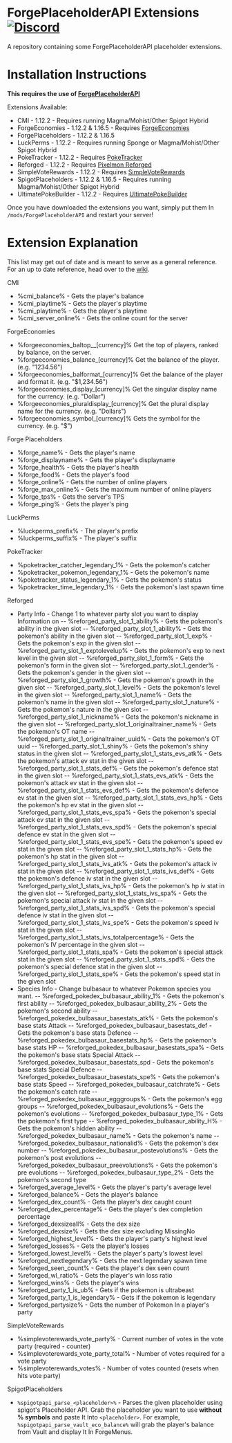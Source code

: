 # ForgePlaceholderAPI Extensions [![Discord](https://img.shields.io/discord/831966641586831431)](https://discord.gg/7vqgtrjDGw)

A repository containing some ForgePlaceholderAPI placeholder extensions.

# Installation Instructions
**This requires the use of [ForgePlaceholderAPI](https://github.com/EnvyWare/ForgePlaceholderAPI)**

Extensions Available:

 - CMI - 1.12.2 - Requires running Magma/Mohist/Other Spigot Hybrid
 - ForgeEconomies - 1.12.2 & 1.16.5 - Requires [ForgeEconomies](https://github.com/EnvyWare/ForgeEconomies)
 - ForgePlaceholders - 1.12.2 & 1.16.5
 - LuckPerms - 1.12.2 - Requires running Sponge or Magma/Mohist/Other Spigot Hybrid
 - PokeTracker - 1.12.2 - Requires [PokeTracker](https://github.com/EnvyWare/PokeTracker)
 - Reforged - 1.12.2 - Requires [Pixelmon Reforged](https://reforged.gg)
 - SimpleVoteRewards - 1.12.2 - Requires [SimpleVoteRewards](https://github.com/EnvyWare/SimpleVoteRewards)
 - SpigotPlaceholders - 1.12.2 & 1.16.5 - Requires running Magma/Mohist/Other Spigot Hybrid
 - UltimatePokeBuilder - 1.12.2 - Requires [UltimatePokeBuilder](https://github.com/EnvyWare/UltimatePokeBuilder)

Once you have downloaded the extensions you want, simply put them In `/mods/ForgePlaceholderAPI` and restart your server!

# Extension Explanation
This list may get out of date and is meant to serve as a general reference. For an up to date reference, head over to the [wiki](https://github.com/EnvyWare/ForgePlaceholderAPI-Extensions/wiki).

CMI
-   %cmi_balance% - Gets the player's balance
-   %cmi_playtime% - Gets the player's playtime
-   %cmi_playtime% - Gets the player's playtime
-   %cmi_server_online% - Gets the online count for the server

ForgeEconomies
-   %forgeeconomies_baltop__[currency]% Get the top of players, ranked by balance, on the server.
-   %forgeeconomies_balance_[currency]% Get the balance of the player. (e.g. "1234.56")
-   %forgeeconomies_balformat_[currency]% Get the balance of the player and format it. (e.g. "$1,234.56")
-   %forgeeconomies_display_[currency]% Get the singular display name for the currency. (e.g. "Dollar")
-   %forgeeconomies_pluraldisplay_[currency]% Get the plural display name for the currency. (e.g. "Dollars")
-   %forgeeconomies_symbol_[currency]% Gets the symbol for the currency. (e.g. "$")

Forge Placeholders
-   %forge_name% - Gets the player's name
-   %forge_displayname% - Gets the player's displayname
-   %forge_health% - Gets the player's health
-   %forge_food% - Gets the player's food
-   %forge_online% - Gets the number of online players
-   %forge_max_online% - Gets the maximum number of online players
-   %forge_tps% - Gets the server's TPS
-   %forge_ping% - Gets the player's ping

LuckPerms
-   %luckperms_prefix% - The player's prefix
-   %luckperms_suffix% - The player's suffix

PokeTracker
-   %poketracker_catcher_legendary_1% - Gets the pokemon's catcher
-   %poketracker_pokemon_legendary_1% - Gets the pokemon's name
-   %poketracker_status_legendary_1% - Gets the pokemon's status
-   %poketracker_time_legendary_1% - Gets the pokemon's last spawn time

Reforged
- Party Info - Change 1 to whatever party slot you want to display Information on
--   %reforged_party_slot_1_ability% - Gets the pokemon's ability in the given slot
--   %reforged_party_slot_1_ability% - Gets the pokemon's ability in the given slot
--   %reforged_party_slot_1_exp% - Gets the pokemon's exp in the given slot
--   %reforged_party_slot_1_exptolevelup% - Gets the pokemon's exp to next level in the given slot
--   %reforged_party_slot_1_form% - Gets the pokemon's form in the given slot
--   %reforged_party_slot_1_gender% - Gets the pokemon's gender in the given slot
--   %reforged_party_slot_1_growth% - Gets the pokemon's growth in the given slot
--   %reforged_party_slot_1_level% - Gets the pokemon's level in the given slot
--   %reforged_party_slot_1_name% - Gets the pokemon's name in the given slot
--   %reforged_party_slot_1_nature% - Gets the pokemon's nature in the given slot
--   %reforged_party_slot_1_nickname% - Gets the pokemon's nickname in the given slot
--   %reforged_party_slot_1_originaltrainer_name% - Gets the pokemon's OT name
--   %reforged_party_slot_1_originaltrainer_uuid% - Gets the pokemon's OT uuid
--   %reforged_party_slot_1_shiny% - Gets the pokemon's shiny status in the given slot
--   %reforged_party_slot_1_stats_evs_atk% - Gets the pokemon's attack ev stat in the given slot
--   %reforged_party_slot_1_stats_def% - Gets the pokemon's defence stat in the given slot
--   %reforged_party_slot_1_stats_evs_atk% - Gets the pokemon's attack ev stat in the given slot
--   %reforged_party_slot_1_stats_evs_def% - Gets the pokemon's defence ev stat in the given slot
--   %reforged_party_slot_1_stats_evs_hp% - Gets the pokemon's hp ev stat in the given slot
--   %reforged_party_slot_1_stats_evs_spa% - Gets the pokemon's special attack ev stat in the given slot
--   %reforged_party_slot_1_stats_evs_spd% - Gets the pokemon's special defence ev stat in the given slot
--   %reforged_party_slot_1_stats_evs_spe% - Gets the pokemon's speed ev stat in the given slot
--   %reforged_party_slot_1_stats_hp% - Gets the pokemon's hp stat in the given slot
--   %reforged_party_slot_1_stats_ivs_atk% - Gets the pokemon's attack iv stat in the given slot
--  %reforged_party_slot_1_stats_ivs_def% - Gets the pokemon's defence iv stat in the given slot
--   %reforged_party_slot_1_stats_ivs_hp% - Gets the pokemon's hp iv stat in the given slot
--   %reforged_party_slot_1_stats_ivs_spa% - Gets the pokemon's special attack iv stat in the given slot
--   %reforged_party_slot_1_stats_ivs_spd% - Gets the pokemon's special defence iv stat in the given slot
--   %reforged_party_slot_1_stats_ivs_spe% - Gets the pokemon's speed iv stat in the given slot
--   %reforged_party_slot_1_stats_ivs_totalpercentage% - Gets the pokemon's IV percentage in the given slot
--   %reforged_party_slot_1_stats_spa% - Gets the pokemon's special attack stat in the given slot
--   %reforged_party_slot_1_stats_spd% - Gets the pokemon's special defence stat in the given slot
--   %reforged_party_slot_1_stats_spe% - Gets the pokemon's speed stat in the given slot
- Species Info - Change bulbasaur to whatever Pokemon species you want.
--   %reforged_pokedex_bulbasaur_ability_1% - Gets the pokemon's first ability
--   %reforged_pokedex_bulbasaur_ability_2% - Gets the pokemon's second ability
--   %reforged_pokedex_bulbasaur_basestats_atk% - Gets the pokemon's base stats Attack
--   %reforged_pokedex_bulbasaur_basestats_def - Gets the pokemon's base stats Defence
--   %reforged_pokedex_bulbasaur_basestats_hp% - Gets the pokemon's base stats HP
--  %reforged_pokedex_bulbasaur_basestats_spa% - Gets the pokemon's base stats Special Attack
--   %reforged_pokedex_bulbasaur_basestats_spd - Gets the pokemon's base stats Special Defence
--   %reforged_pokedex_bulbasaur_basestats_spe% - Gets the pokemon's base stats Speed
--   %reforged_pokedex_bulbasaur_catchrate% - Gets the pokemon's catch rate
--   %reforged_pokedex_bulbasaur_egggroups% - Gets the pokemon's egg groups
--   %reforged_pokedex_bulbasaur_evolutions% - Gets the pokemon's evolutions
--   %reforged_pokedex_bulbasaur_type_1% - Gets the pokemon's first type
--   %reforged_pokedex_bulbasaur_ability_H% - Gets the pokemon's hidden ability
--   %reforged_pokedex_bulbasaur_name% - Gets the pokemon's name
--   %reforged_pokedex_bulbasaur_nationalid% - Gets the pokemon's dex number
--   %reforged_pokedex_bulbasaur_postevolutions% - Gets the pokemon's post evolutions
--   %reforged_pokedex_bulbasaur_preevolutions% - Gets the pokemon's pre evolutions
--   %reforged_pokedex_bulbasaur_type_2% - Gets the pokemon's second type
-   %reforged_average_level% - Gets the player's party's average level
-   %reforged_balance% - Gets the player's balance
-   %reforged_dex_count% - Gets the player's dex caught count
-   %reforged_dex_percentage% - Gets the player's dex completion percentage
-   %reforged_dexsizeall% - Gets the dex size
-   %reforged_dexsize% - Gets the dex size excluding MissingNo
-   %reforged_highest_level% - Gets the player's party's highest level
-   %reforged_losses% - Gets the player's losses
-   %reforged_lowest_level% - Gets the player's party's lowest level
-   %reforged_nextlegendary% - Gets the next legendary spawn time
-   %reforged_seen_count% - Gets the player's dex seen count
-   %reforged_wl_ratio% - Gets the player's win loss ratio
-   %reforged_wins% - Gets the player's wins
-   %reforged_party_1_is_ub% - Gets if the pokemon is ultrabeast
-   %reforged_party_1_is_legendary% - Gets if the pokemon is legendary
- %reforged_partysize% - Gets the number of Pokemon In a player's party

SimpleVoteRewards
-   %simplevoterewards_vote_party% - Current number of votes in the vote party (required - counter)
-   %simplevoterewards_vote_party_total% - Number of votes required for a vote party
-   %simplevoterewards_votes% - Number of votes counted (resets when hits vote party)

SpigotPlaceholders
-   `%spigotpapi_parse_<placeholder>%`  - Parses the given placeholder using spigot's Placeholder API. Grab the placeholder you want to use **without % symbols** and paste It Into `<placeholder>`. For example, `%spigotpapi_parse_vault_eco_balance%` will grab the player's balance from Vault and display It In ForgeMenus.
